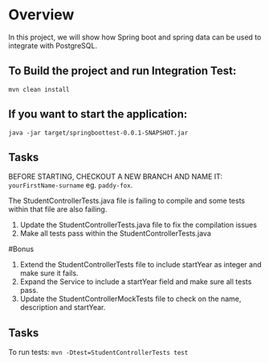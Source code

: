 # Overview
In this project, we will show how Spring boot and spring data can be used to integrate with PostgreSQL.

## To Build the project and run Integration Test:
```mvn clean install```

## If you want to start the application:
```java -jar target/springboottest-0.0.1-SNAPSHOT.jar```

## Tasks
BEFORE STARTING, CHECKOUT A NEW BRANCH AND NAME IT: `yourFirstName-surname` eg. `paddy-fox`.

The StudentControllerTests.java file is failing to compile 
and some tests within that file are also failing.


1. Update the StudentControllerTests.java file to fix the compilation issues
2. Make all tests pass within the StudentControllerTests.java

#Bonus
1. Extend the StudentControllerTests file to include startYear as integer and make sure it fails.
2. Expand the Service to include a startYear field and make sure all tests pass.
3. Update the StudentControllerMockTests file to check on the name, description and startYear.


## Tasks
To run tests:
```mvn -Dtest=StudentControllerTests test```
